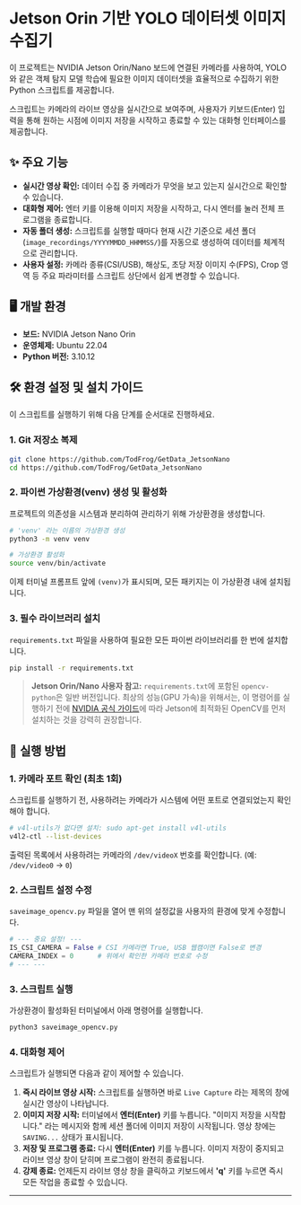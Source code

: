 
# Jetson Orin 기반 YOLO 데이터셋 이미지 수집기

이 프로젝트는 NVIDIA Jetson Orin/Nano 보드에 연결된 카메라를 사용하여, YOLO와 같은 객체 탐지 모델 학습에 필요한 이미지 데이터셋을 효율적으로 수집하기 위한 Python 스크립트를 제공합니다.

스크립트는 카메라의 라이브 영상을 실시간으로 보여주며, 사용자가 키보드(Enter) 입력을 통해 원하는 시점에 이미지 저장을 시작하고 종료할 수 있는 대화형 인터페이스를 제공합니다.

## ✨ 주요 기능

  * **실시간 영상 확인:** 데이터 수집 중 카메라가 무엇을 보고 있는지 실시간으로 확인할 수 있습니다.
  * **대화형 제어:** 엔터 키를 이용해 이미지 저장을 시작하고, 다시 엔터를 눌러 전체 프로그램을 종료합니다.
  * **자동 폴더 생성:** 스크립트를 실행할 때마다 현재 시간 기준으로 세션 폴더(`image_recordings/YYYYMMDD_HHMMSS/`)를 자동으로 생성하여 데이터를 체계적으로 관리합니다.
  * **사용자 설정:** 카메라 종류(CSI/USB), 해상도, 초당 저장 이미지 수(FPS), Crop 영역 등 주요 파라미터를 스크립트 상단에서 쉽게 변경할 수 있습니다.

## 🖥️ 개발 환경

  * **보드:** NVIDIA Jetson Nano Orin
  * **운영체제:** Ubuntu 22.04
  * **Python 버전:** 3.10.12

## 🛠️ 환경 설정 및 설치 가이드

이 스크립트를 실행하기 위해 다음 단계를 순서대로 진행하세요.

### 1\. Git 저장소 복제

```bash
git clone https://github.com/TodFrog/GetData_JetsonNano
cd https://github.com/TodFrog/GetData_JetsonNano
```

### 2\. 파이썬 가상환경(venv) 생성 및 활성화

프로젝트의 의존성을 시스템과 분리하여 관리하기 위해 가상환경을 생성합니다.

```bash
# 'venv' 라는 이름의 가상환경 생성
python3 -m venv venv

# 가상환경 활성화
source venv/bin/activate
```

이제 터미널 프롬프트 앞에 `(venv)`가 표시되며, 모든 패키지는 이 가상환경 내에 설치됩니다.

### 3\. 필수 라이브러리 설치

`requirements.txt` 파일을 사용하여 필요한 모든 파이썬 라이브러리를 한 번에 설치합니다.

```bash
pip install -r requirements.txt
```

> **Jetson Orin/Nano 사용자 참고:** `requirements.txt`에 포함된 `opencv-python`은 일반 버전입니다. 최상의 성능(GPU 가속)을 위해서는, 이 명령어를 실행하기 전에 [NVIDIA 공식 가이드](https://www.google.com/search?q=https://docs.nvidia.com/deeplearning/frameworks/install-tf2-jetson-platform/index.html)에 따라 Jetson에 최적화된 OpenCV를 먼저 설치하는 것을 강력히 권장합니다.

## 🚀 실행 방법

### 1\. 카메라 포트 확인 (최초 1회)

스크립트를 실행하기 전, 사용하려는 카메라가 시스템에 어떤 포트로 연결되었는지 확인해야 합니다.

```bash
# v4l-utils가 없다면 설치: sudo apt-get install v4l-utils
v4l2-ctl --list-devices
```

출력된 목록에서 사용하려는 카메라의 `/dev/videoX` 번호를 확인합니다. (예: `/dev/video0` -\> `0`)

### 2\. 스크립트 설정 수정

`saveimage_opencv.py` 파일을 열어 맨 위의 설정값을 사용자의 환경에 맞게 수정합니다.

```python
# --- 중요 설정! ---
IS_CSI_CAMERA = False # CSI 카메라면 True, USB 웹캠이면 False로 변경
CAMERA_INDEX = 0      # 위에서 확인한 카메라 번호로 수정
# --- ---
```

### 3\. 스크립트 실행

가상환경이 활성화된 터미널에서 아래 명령어를 실행합니다.

```bash
python3 saveimage_opencv.py
```

### 4\. 대화형 제어

스크립트가 실행되면 다음과 같이 제어할 수 있습니다.

1.  **즉시 라이브 영상 시작:** 스크립트를 실행하면 바로 `Live Capture` 라는 제목의 창에 실시간 영상이 나타납니다.
2.  **이미지 저장 시작:** 터미널에서 **엔터(Enter)** 키를 누릅니다. "이미지 저장을 시작합니다." 라는 메시지와 함께 세션 폴더에 이미지 저장이 시작됩니다. 영상 창에는 `SAVING...` 상태가 표시됩니다.
3.  **저장 및 프로그램 종료:** 다시 **엔터(Enter)** 키를 누릅니다. 이미지 저장이 중지되고 라이브 영상 창이 닫히며 프로그램이 완전히 종료됩니다.
4.  **강제 종료:** 언제든지 라이브 영상 창을 클릭하고 키보드에서 **'q'** 키를 누르면 즉시 모든 작업을 종료할 수 있습니다.

-----
